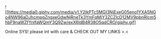 

![[https://media0.giphy.com/media/v1.Y2lkPTc5MGI3NjExeG05eno1YXA5NGo4NW96aDJhcmpqZngxeGdwNjRneTk3YmFqMjY3ZCZlcD12MV9pbnRlcm5hbF9naWZfYnlfaWQmY3Q9Zw/exX6IdB4R38O5qdCRO/giphy.gif]

Online SYS! please int with care & CHECK OUT MY LINKS >.<

<!--
**Skruncle/skruncle** is a ✨ _special_ ✨ repository because its `README.md` (this file) appears on your GitHub profile.

Here are some ideas to get you started:

- 🔭 I’m currently working on ...
- 🌱 I’m currently learning ...
- 👯 I’m looking to collaborate on ...
- 🤔 I’m looking for help with ...
- 💬 Ask me about ...
- 📫 How to reach me: ...
- 😄 Pronouns: ...
- ⚡ Fun fact: ...
-->
